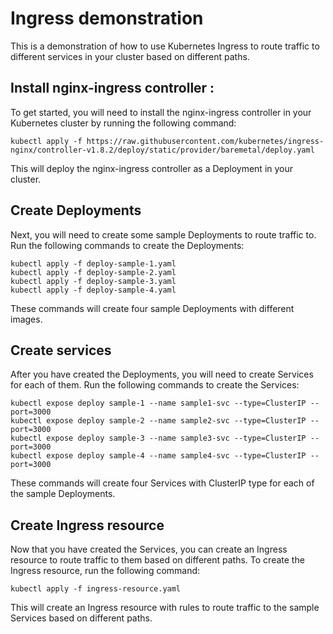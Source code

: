# Ingress demonstration 
This is a demonstration of how to use Kubernetes Ingress to route traffic to different services in your cluster based on different paths.

## Install nginx-ingress controller :
To get started, you will need to install the nginx-ingress controller in your Kubernetes cluster by running the following command:

```
kubectl apply -f https://raw.githubusercontent.com/kubernetes/ingress-nginx/controller-v1.8.2/deploy/static/provider/baremetal/deploy.yaml
```

This will deploy the nginx-ingress controller as a Deployment in your cluster.

## Create Deployments
Next, you will need to create some sample Deployments to route traffic to. Run the following commands to create the Deployments:

```
kubectl apply -f deploy-sample-1.yaml
kubectl apply -f deploy-sample-2.yaml
kubectl apply -f deploy-sample-3.yaml
kubectl apply -f deploy-sample-4.yaml

```

These commands will create four sample Deployments with different images.

## Create services
After you have created the Deployments, you will need to create Services for each of them. Run the following commands to create the Services:

```
kubectl expose deploy sample-1 --name sample1-svc --type=ClusterIP --port=3000
kubectl expose deploy sample-2 --name sample2-svc --type=ClusterIP --port=3000
kubectl expose deploy sample-3 --name sample3-svc --type=ClusterIP --port=3000
kubectl expose deploy sample-4 --name sample4-svc --type=ClusterIP --port=3000
```

These commands will create four Services with ClusterIP type for each of the sample Deployments.

## Create Ingress resource
Now that you have created the Services, you can create an Ingress resource to route traffic to them based on different paths. To create the Ingress resource, run the following command:

```
kubectl apply -f ingress-resource.yaml
```

This will create an Ingress resource with rules to route traffic to the sample Services based on different paths.

